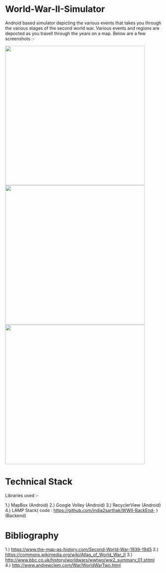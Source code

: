 # World-War-II-Simulator
Android based simulator depicting the various events that takes you through the various stages of the second world war. Various events and regions are depocted as you travell through the years on a map. Below are a few screenshots :-
 
 <img src="https://user-images.githubusercontent.com/28748775/43992945-df88e1da-9da3-11e8-80a0-081e47825004.png" height="450"/>

 <img src="https://user-images.githubusercontent.com/28748775/43992946-e0018c7a-9da3-11e8-9a34-3c1ba7cd85d4.png" height="450"/>
 
 <img src="https://user-images.githubusercontent.com/28748775/43992946-e0018c7a-9da3-11e8-9a34-3c1ba7cd85d4.png" height="450"/>
 
# Technical Stack

Libraries used :-  

1.) MapBox (Android)
2.) Google Volley (Android)
3.) RecyclerView  (Android)
4.) LAMP Stack( code : https://github.com/india2sarthak/WWII-BackEnd- )(Backend)

# Bibliography

1.) https://www.the-map-as-history.com/Second-World-War-1939-1945
2.) https://commons.wikimedia.org/wiki/Atlas_of_World_War_II
3.) http://www.bbc.co.uk/history/worldwars/wwtwo/ww2_summary_01.shtml
4.) http://www.andrewclem.com/War/WorldWarTwo.html




 
